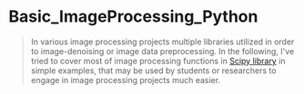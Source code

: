 # Basic_ImageProcessing_Python
> In various image processing projects multiple libraries utilized in order to image-denoising or image data preprocessing. In the following, I've tried to cover most of image processing functions in [Scipy library](https://docs.scipy.org/doc/scipy/reference/ndimage.html) in simple examples, that may be used by students or researchers to engage in image processing projects much easier.
